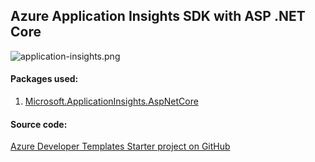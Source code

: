 ## Azure Application Insights SDK with ASP .NET Core

![application-insights.png](https://github.com/Daniel-Krzyczkowski/AzureDeveloperTemplates/blob/master/images/application-insights.png?raw=true)

#### Packages used:
1. [Microsoft.ApplicationInsights.AspNetCore](https://www.nuget.org/packages/Microsoft.ApplicationInsights.AspNetCore)

#### Source code:

[Azure Developer Templates Starter project on GitHub](https://github.com/Daniel-Krzyczkowski/AzureDeveloperTemplates/tree/master/src/azure-asp-net-core-starter-template)

